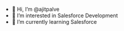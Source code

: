 - 👋 Hi, I’m @ajitpalve
- 👀 I’m interested in Salesforce Development
- 🌱 I’m currently learning Salesforce

<!---
ajitpalve/ajitpalve is a ✨ special ✨ repository because its `README.md` (this file) appears on your GitHub profile.
You can click the Preview link to take a look at your changes.
--->
